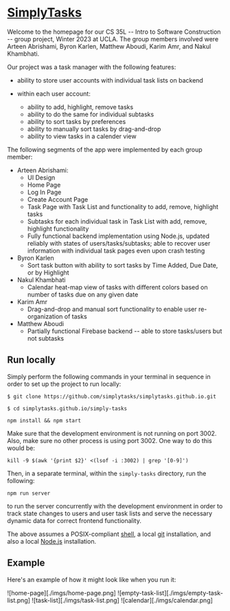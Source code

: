 # [SimplyTasks](https://github.com/simplytasks/simplytasks)

Welcome to the homepage for our CS 35L -- Intro to Software Construction -- group project, Winter 2023 at UCLA. The group members involved were Arteen Abrishami, Byron Karlen, Matthew Aboudi, Karim Amr, and Nakul Khambhati. 

Our project was a task manager with the following features:
 - ability to store user accounts with individual task lists on backend
 
 - within each user account:
   - ability to add, highlight, remove tasks
   - ability to do the same for individual subtasks
   - ability to sort tasks by preferences
   - ability to manually sort tasks by drag-and-drop
   - ability to view tasks in a calender view
 
 The following segments of the app were implemented by each group member:
 
  - Arteen Abrishami: 
    - UI Design
    - Home Page
    - Log In Page
    - Create Account Page
    - Task Page with Task List and functionality to add, remove, highlight tasks
    - Subtasks for each individual task in Task List with add, remove, highlight functionality
    - Fully functional backend implementation using Node.js, updated reliably with states of users/tasks/subtasks; able to recover user information with individual task pages even upon crash testing
  - Byron Karlen
    - Sort task button with ability to sort tasks by Time Added, Due Date, or by Highlight
  - Nakul Khambhati
    - Calendar heat-map view of tasks with different colors based on number of tasks due on any given date
  - Karim Amr
    - Drag-and-drop and manual sort functionality to enable user re-organization of tasks
  - Matthew Aboudi
    - Partially functional Firebase backend -- able to store tasks/users but not subtasks
  
  ## Run locally
  
  Simply perform the following commands in your terminal in sequence in order to set up the project to run locally:
  
  ```
 $ git clone https://github.com/simplytasks/simplytasks.github.io.git
  ````
  
  ```
  $ cd simplytasks.github.io/simply-tasks
  ```
  
  ```
  npm install && npm start
  ```
  Make sure that the development environment is not running on port 3002. Also, make sure no other process is using port 3002. One way to do this would be:
  ```
  kill -9 $(awk '{print $2}' <(lsof -i :3002) | grep '[0-9]')
  ```
  Then, in a separate terminal, within the `simply-tasks` directory, run the following:
  ```
  npm run server
  ```
  to run the server concurrently with the development environment in order to track state changes to users and user task lists and serve the necessary dynamic data for correct frontend functionality.
  
  The above assumes a POSIX-compliant [shell](https://pubs.opengroup.org/onlinepubs/9699919799/utilities/V3_chap02.html#tag_18), a local [git](https://git-scm.com/book/en/v2/Getting-Started-Installing-Git) installation, and also a local [Node.js](https://nodejs.org/en/) installation.

## Example

Here's an example of how it might look like when you run it:

![home-page][./imgs/home-page.png]
![empty-task-list][./imgs/empty-task-list.png]
![task-list][./imgs/task-list.png]
![calendar][./imgs/calendar.png]
